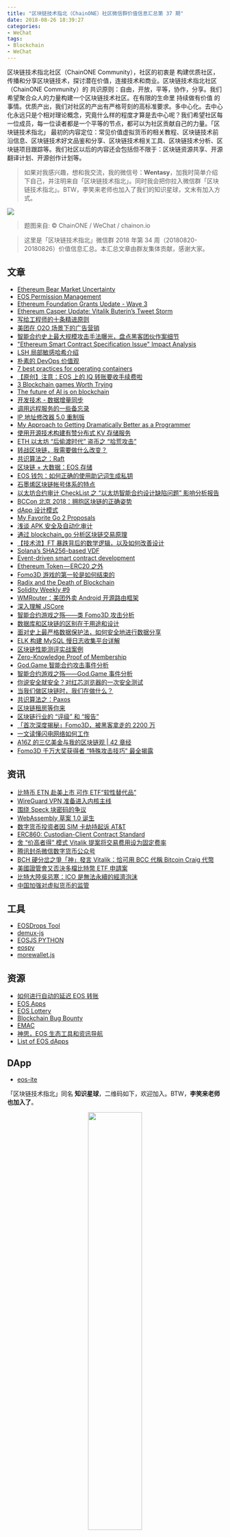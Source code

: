 ```yaml
---
title: "区块链技术指北（ChainONE）社区微信群价值信息汇总第 37 期"
date: 2018-08-26 18:39:27
categories:
- WeChat
tags:
- Blockchain
- WeChat
---
```

区块链技术指北社区（ChainONE Community），社区的初衷是 构建优质社区，传播和分享区块链技术，探讨潜在价值，连接技术和商业。区块链技术指北社区（ChainONE Community）的 共识原则：自由，开放，平等，协作，分享。我们希望聚合众人的力量构建一个区块链技术社区。在有限的生命里 持续做有价值 的事情。优质产出，我们对社区的产出有严格苛刻的高标准要求。多中心化。去中心化永远只是个相对理论概念，究竟什么样的程度才算是去中心呢？我们希望社区每一位成员，每一位读者都是一个平等的节点，都可以为社区贡献自己的力量。「区块链技术指北」 最初的内容定位：常见价值虚拟货币的相关教程、区块链技术前沿信息、区块链技术好文品鉴和分享、区块链技术相关工具、区块链技术分析、区块链项目跟踪等。我们社区以后的内容还会包括但不限于：区块链资源共享、开源翻译计划、开源创作计划等。
<!-- more -->

> 如果对我感兴趣，想和我交流，我的微信号：**Wentasy**，加我时简单介绍下自己，并注明来自「区块链技术指北」。同时我会把你拉入微信群「区块链技术指北」。BTW，李笑来老师也加入了我们的知识星球，文末有加入方式。

![](https://i.imgur.com/EFxCQjC.png)

> 题图来自: © ChainONE / WeChat / chainon.io

> 这里是「区块链技术指北」微信群 2018 年第 34 周（20180820-20180826）价值信息汇总。本汇总文章由群友集体贡献，感谢大家。

## 文章

* [Ethereum Bear Market Uncertainty](https://bbs.chainon.io/d/1157-ethereum-bear-market-uncertainty)
* [EOS Permission Management](https://bbs.chainon.io/d/1158-eos-permission-management)
* [Ethereum Foundation Grants Update - Wave 3](https://bbs.chainon.io/d/1160-ethereum-foundation-grants-update-wave-3)
* [Ethereum Casper Update: Vitalik Buterin’s Tweet Storm](https://bbs.chainon.io/d/1161-ethereum-casper-update-vitalik-buterin-s-tweet-storm)
* [写给工程师的十条精进原则](https://bbs.chainon.io/d/1163-principle)
* [美团在 O2O 场景下的广告营销](https://bbs.chainon.io/d/1164-o2o)
* [智能合约史上最大规模攻击手法曝光，盘点黑客团伙作案细节](https://bbs.chainon.io/d/1165-hacker)
* ["Ethereum Smart Contract Specification Issue" Impact Analysis](https://bbs.chainon.io/d/1166-ethereum-smart-contract-specification-issue-impact-analysis)
* [LSH 局部敏感哈希介绍](https://bbs.chainon.io/d/1171-lsh)
* [朴素的 DevOps 价值观](https://bbs.chainon.io/d/1173-devops)
* [7 best practices for operating containers](https://bbs.chainon.io/d/1174-7-best-practices-for-operating-containers)
* [【原创】注意：EOS 上的 IQ 转账要收手续费啦](https://bbs.chainon.io/d/1177-eos-iq)
* [3 Blockchain games Worth Trying](https://bbs.chainon.io/d/1179-3-blockchain-games-worth-trying)
* [The future of AI is on blockchain](https://bbs.chainon.io/d/1180-the-future-of-ai-is-on-blockchain)
* [开发技术 - 数据增量同步](https://bbs.chainon.io/d/1181-sync)
* [调用远程服务的一些备忘录](https://bbs.chainon.io/d/1182-remote)
* [IP 地址修改器 5.0 重制版](https://bbs.chainon.io/d/1183-ip-5-0)
* [My Approach to Getting Dramatically Better as a Programmer](https://bbs.chainon.io/d/1184-my-approach-to-getting-dramatically-better-as-a-programmer)
* [使用开源技术构建有赞分布式 KV 存储服务](https://bbs.chainon.io/d/1185-kv)
* [ETH 以太坊 “后偷渡时代” 盗币之 “拾荒攻击”](https://bbs.chainon.io/d/1186-eth)
* [转战区块链，我需要做什么改变？](https://bbs.chainon.io/d/1190-blockchain)
* [共识算法之：Raft](https://bbs.chainon.io/d/1191-raft)
* [区块链 + 大数据：EOS 存储](https://bbs.chainon.io/d/1192-eos)
* [EOS 钱包：如何正确的使用助记词生成私钥](https://bbs.chainon.io/d/1193-eos)
* [石墨烯区块链帐号体系的特点](https://bbs.chainon.io/d/1194-graphene)
* [以太坊合约审计 CheckList 之 “以太坊智能合约设计缺陷问题” 影响分析报告](https://bbs.chainon.io/d/1195-checklist)
* [BCCon 北京 2018：拥抱区块链的正确姿势](https://bbs.chainon.io/d/1196-bccon-2018)
* [dApp 设计模式](https://bbs.chainon.io/d/1198-dapp)
* [My Favorite Go 2 Proposals](https://bbs.chainon.io/d/1199-my-favorite-go-2-proposals)
* [浅谈 APK 安全及自动化审计](https://bbs.chainon.io/d/1200-apk)
* [通过 blockchain_go 分析区块链交易原理](https://bbs.chainon.io/d/1201-blockchain-go)
* [【技术流】FT 暴跌背后的数学逻辑，以及如何改善设计](https://bbs.chainon.io/d/1202-ft)
* [Solana’s SHA256-based VDF](https://bbs.chainon.io/d/1210-solana-s-sha256-based-vdf)
* [Event-driven smart contract development](https://bbs.chainon.io/d/1211-event-driven-smart-contract-development)
* [Ethereum Token — ERC20 之外](https://bbs.chainon.io/d/1214-ethereum-token-erc20)
* [Fomo3D 游戏的第一轮是如何结束的](https://bbs.chainon.io/d/1216-fomo3d)
* [Radix and the Death of Blockchain](https://bbs.chainon.io/d/1217-radix-and-the-death-of-blockchain)
* [Solidity Weekly #9](https://bbs.chainon.io/d/1218-solidity-weekly-9)
* [WMRouter：美团外卖 Android 开源路由框架](https://bbs.chainon.io/d/1219-wmrouter-android)
* [深入理解 JSCore](https://bbs.chainon.io/d/1220-jscore)
* [智能合约游戏之殇——类 Fomo3D 攻击分析](https://bbs.chainon.io/d/1221-fomo3d)
* [数据库和区块链的区别在于用途和设计](https://bbs.chainon.io/d/1222-database-and-blockchain)
* [面对史上最严格数据保护法，如何安全地进行数据分享](https://bbs.chainon.io/d/1223-data)
* [ELK 构建 MySQL 慢日志收集平台详解](https://bbs.chainon.io/d/1225-elk-mysql)
* [区块链性能测评实战案例](https://bbs.chainon.io/d/1227-benchmark)
* [Zero-Knowledge Proof of Membership](https://bbs.chainon.io/d/1228-zero-knowledge-proof-of-membership)
* [God.Game 智能合约攻击事件分析](https://bbs.chainon.io/d/1229-god-game)
* [智能合约游戏之殇——God.Game 事件分析](https://bbs.chainon.io/d/1230-god-game)
* [你说安全就安全？对红芯浏览器的一次安全测试](https://bbs.chainon.io/d/1231-redcore)
* [当我们做区块链时，我们在做什么？](https://bbs.chainon.io/d/1232-blockchain)
* [共识算法之：Paxos](https://bbs.chainon.io/d/1234-paxos)
* [区块链租房等你来](https://bbs.chainon.io/d/1235-blockchain)
* [区块链行业的 “评级” 和 “报告”](https://bbs.chainon.io/d/1236-blockchain)
* [「首次深度揭秘」Fomo3D，被黑客拿走的 2200 万](https://bbs.chainon.io/d/1237-fomo3d-2200)
* [一文读懂闪电网络如何工作](https://bbs.chainon.io/d/1238-lighting-network)
* [A16Z 的三亿美金与我的区块链观 | 42 章经](https://bbs.chainon.io/d/1239-a16z-42)
* [Fomo3D 千万大奖获得者 “特殊攻击技巧” 最全揭露](https://bbs.chainon.io/d/1240-fomo3d)

## 资讯

* [比特币 ETN 赴美上市 可作 ETF“软性替代品”](https://bbs.chainon.io/d/1162-etn-etf)
* [WireGuard VPN 准备进入内核主线](https://bbs.chainon.io/d/1167-wireguard-vpn)
* [围绕 Speck 块密码的争议](https://bbs.chainon.io/d/1168-speck)
* [WebAssembly 草案 1.0 诞生](https://bbs.chainon.io/d/1169-webassembly-1-0)
* [数字货币投资者因 SIM 卡劫持起诉 AT&T](https://bbs.chainon.io/d/1170-sim-at-t)
* [ERC860: Custodian-Client Contract Standard](https://bbs.chainon.io/d/1175-erc860-custodian-client-contract-standard)
* [舍 “价高者得” 模式 Vitalik 提案将交易费用设为固定费率](https://bbs.chainon.io/d/1178-vitalik)
* [腾讯封杀微信数字货币公众号](https://bbs.chainon.io/d/1197-tencent)
* [BCH 硬分岔之爭「神」發言 Vitalik：恰可用 BCC 代稱 Bitcoin Craig 代幣](https://bbs.chainon.io/d/1212-bch-vitalik-bcc-bitcoin-craig)
* [美國證管會又否決多檔比特幣 ETF 申請案](https://bbs.chainon.io/d/1213-etf)
* [比特大陸吳忌寒：ICO 是無法永續的經濟泡沫](https://bbs.chainon.io/d/1215-ico)
* [中国加强对虚拟货币的监管](https://bbs.chainon.io/d/1224-china)

## 工具

* [EOSDrops Tool](https://bbs.chainon.io/d/1176-eosdrops-tool)
* [demux-js](https://bbs.chainon.io/d/1188-demux-js)
* [EOSJS PYTHON](https://bbs.chainon.io/d/1205-eosjs-python)
* [eospy](https://bbs.chainon.io/d/1206-eospy)
* [morewallet.js](https://bbs.chainon.io/d/1209-morewallet-js)

## 资源

* [如何进行自动的延迟 EOS 转账](https://bbs.chainon.io/d/1159-eos)
* [EOS Apps](https://bbs.chainon.io/d/1172-eos-apps)
* [EOS Lottery](https://bbs.chainon.io/d/1187-eos-lottery)
* [Blockchain Bug Bounty](https://bbs.chainon.io/d/1203-blockchain-bug-bounty)
* [EMAC](https://bbs.chainon.io/d/1207-emac)
* [神思，EOS 生态工具和资讯导航](https://bbs.chainon.io/d/1208-eos)
* [List of EOS dApps](https://bbs.chainon.io/d/1233-list-of-eos-dapps)

## DApp

* [eos-ite](https://bbs.chainon.io/d/1204-eos-ite)

「区块链技术指北」同名 **知识星球**，二维码如下，欢迎加入。BTW，**李笑来老师也加入了**。

<div align=center><img width="50%" height="50%" src="https://raw.githubusercontent.com/BlockchainOne/WeChat/master/images/ZSXQ.jpg"/></div>

「区块链技术指北」相关资讯渠道：

* 「区块链技术指北」同名知识星球，[https://t.xiaomiquan.com/ZRbmaU3](https://t.xiaomiquan.com/ZRbmaU3)
* 官网，[https://chainon.io](https://chainon.io)
* 官方博客，[https://blog.chainon.io](https://blog.chainon.io)
* 官方社区，[https://bbs.chainon.io](https://bbs.chainon.io)
* Telegram Channel，[https://t.me/BlockchainAge](https://t.me/BlockchainAge)
* Telegram Group，[https://t.me/bcage](https://t.me/bcage)
* Twitter，[https://twitter.com/bcageone](https://twitter.com/bcageone)
* Facebook，[https://www.facebook.com/chainone.org](https://www.facebook.com/chainone.org)
* 新浪微博，[https://weibo.com/BlockchainAge](https://weibo.com/BlockchainAge)

同时，本系列文章会在以下渠道同步更新，欢迎关注：

* 「区块链技术指北」同名微信公众号（微信号：BlockchainAge）
* 官方博客，[https://blog.chainon.io](https://blog.chainon.io)
* 知乎专栏，[https://zhuanlan.zhihu.com/robinwen](https://zhuanlan.zhihu.com/robinwen)
* 简书，[https://www.jianshu.com/c/a37698a12ba9](https://www.jianshu.com/c/a37698a12ba9)
* Steemit，[https://steemit.com/@chainone](https://steemit.com/@chainone)
* Medium，[https://medium.com/@chainone.org](https://medium.com/@chainone.org)
* 币乎，[https://bihu.com/people/345886](https://bihu.com/people/345886)
* 掘金，[robinwen@juejin.im](https://juejin.im/user/5673ccae60b2260ee435f89a/posts)

原创不易，读者可以通过如下途径打赏，虚拟货币、美元、法币均支持。

* BTC: 1HRZ7og2KjqpP3v3jskgueNu64kJrFU8GD
* ERC20 Token: 0x5c8DEB48dC08b5dC60A0290B718690a801509Dd1
* PayPal: [https://www.paypal.me/robinwen](https://www.paypal.me/robinwen)
* 微信打赏二维码

<div align=center><img width="50%" height="50%" src="https://raw.githubusercontent.com/BlockchainOne/WeChat/master/images/WeChat.jpg"/></div>

–EOF–

版权声明：[自由转载-非商用-非衍生-保持署名（创意共享4.0许可证）](http://creativecommons.org/licenses/by-nc-nd/4.0/deed.zh)